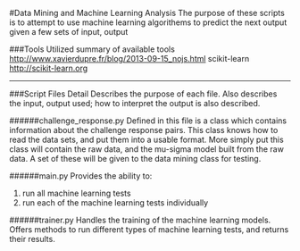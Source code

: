 #Data Mining and Machine Learning Analysis
The purpose of these scripts is to attempt to use machine learning algorithems to predict the next output given a few sets of input, output

###Tools Utilized
summary of available tools 	http://www.xavierdupre.fr/blog/2013-09-15_nojs.html
scikit-learn				http://scikit-learn.org

---
###Script Files Detail
Describes the purpose of each file. Also describes the input, output used; how to interpret the output is also described.

######challenge_response.py
Defined in this file is a class which contains information about the challenge response pairs. This class knows how to read the data sets, and put them into a usable format.
More simply put this class will contain the raw data, and the mu-sigma model built from the raw data. A set of these will be given to the data mining class for testing.

######main.py
Provides the ability to:
1) run all machine learning tests
2) run each of the machine learning tests individually

######trainer.py
Handles the training of the machine learning models. Offers methods to run different types of machine learning tests, and returns their results.

